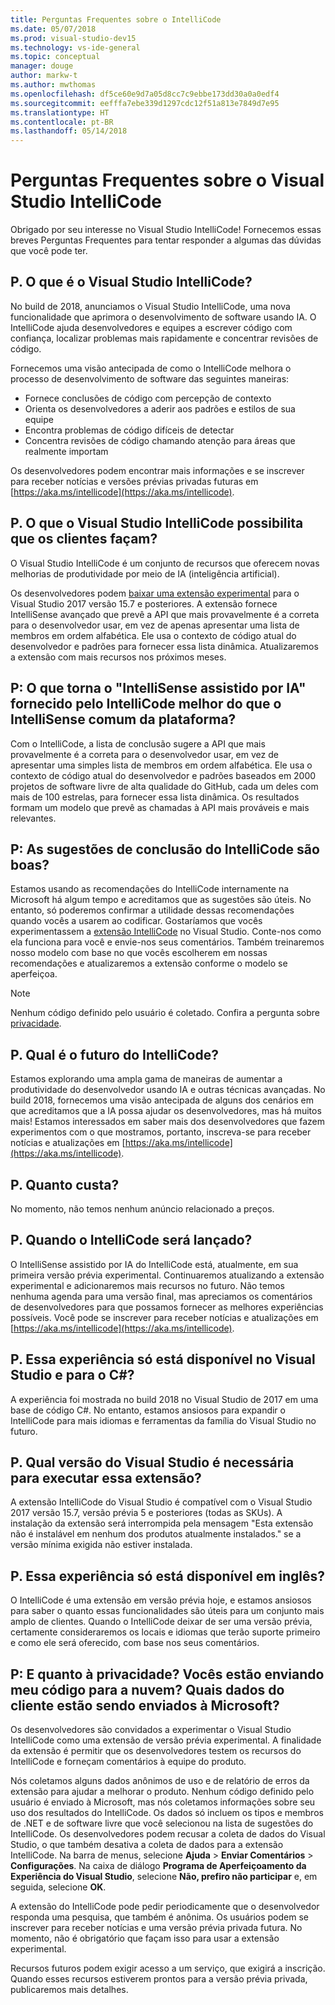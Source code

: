 ```yaml
---
title: Perguntas Frequentes sobre o IntelliCode
ms.date: 05/07/2018
ms.prod: visual-studio-dev15
ms.technology: vs-ide-general
ms.topic: conceptual
manager: douge
author: markw-t
ms.author: mwthomas
ms.openlocfilehash: df5ce60e9d7a05d8cc7c9ebbe173dd30a0a0edf4
ms.sourcegitcommit: eefffa7ebe339d1297cdc12f51a813e7849d7e95
ms.translationtype: HT
ms.contentlocale: pt-BR
ms.lasthandoff: 05/14/2018
---
```

# Perguntas Frequentes sobre o Visual Studio IntelliCode

Obrigado por seu interesse no Visual Studio IntelliCode! Fornecemos essas breves Perguntas Frequentes para tentar responder a algumas das dúvidas que você pode ter.

## P. O que é o Visual Studio IntelliCode?

No build de 2018, anunciamos o Visual Studio IntelliCode, uma nova funcionalidade que aprimora o desenvolvimento de software usando IA. O IntelliCode ajuda desenvolvedores e equipes a escrever código com confiança, localizar problemas mais rapidamente e concentrar revisões de código.

Fornecemos uma visão antecipada de como o IntelliCode melhora o processo de desenvolvimento de software das seguintes maneiras:

- Fornece conclusões de código com percepção de contexto
- Orienta os desenvolvedores a aderir aos padrões e estilos de sua equipe
- Encontra problemas de código difíceis de detectar
- Concentra revisões de código chamando atenção para áreas que realmente importam

Os desenvolvedores podem encontrar mais informações e se inscrever para receber notícias e versões prévias privadas futuras em [https://aka.ms/intellicode](https://aka.ms/intellicode).

## P. O que o Visual Studio IntelliCode possibilita que os clientes façam?

O Visual Studio IntelliCode é um conjunto de recursos que oferecem novas melhorias de produtividade por meio de IA (inteligência artificial).

Os desenvolvedores podem [baixar uma extensão experimental](https://go.microsoft.com/fwlink/?linkid=872707) para o Visual Studio 2017 versão 15.7 e posteriores. A extensão fornece IntelliSense avançado que prevê a API que mais provavelmente é a correta para o desenvolvedor usar, em vez de apenas apresentar uma lista de membros em ordem alfabética. Ele usa o contexto de código atual do desenvolvedor e padrões para fornecer essa lista dinâmica. Atualizaremos a extensão com mais recursos nos próximos meses.

## P: O que torna o "IntelliSense assistido por IA" fornecido pelo IntelliCode melhor do que o IntelliSense comum da plataforma?

Com o IntelliCode, a lista de conclusão sugere a API que mais provavelmente é a correta para o desenvolvedor usar, em vez de apresentar uma simples lista de membros em ordem alfabética. Ele usa o contexto de código atual do desenvolvedor e padrões baseados em 2000 projetos de software livre de alta qualidade do GitHub, cada um deles com mais de 100 estrelas, para fornecer essa lista dinâmica. Os resultados formam um modelo que prevê as chamadas à API mais prováveis e mais relevantes.

## P: As sugestões de conclusão do IntelliCode são boas?

Estamos usando as recomendações do IntelliCode internamente na Microsoft há algum tempo e acreditamos que as sugestões são úteis. No entanto, só poderemos confirmar a utilidade dessas recomendações quando vocês a usarem ao codificar. Gostaríamos que vocês experimentassem a [extensão IntelliCode](https://go.microsoft.com/fwlink/?linkid=872707) no Visual Studio. Conte-nos como ela funciona para você e envie-nos seus comentários. Também treinaremos nosso modelo com base no que vocês escolherem em nossas recomendações e atualizaremos a extensão conforme o modelo se aperfeiçoa.

> [!NOTE]
> Nenhum código definido pelo usuário é coletado. Confira a pergunta sobre [privacidade](#privacy).

## P. Qual é o futuro do IntelliCode?

Estamos explorando uma ampla gama de maneiras de aumentar a produtividade do desenvolvedor usando IA e outras técnicas avançadas. No build 2018, fornecemos uma visão antecipada de alguns dos cenários em que acreditamos que a IA possa ajudar os desenvolvedores, mas há muitos mais! Estamos interessados em saber mais dos desenvolvedores que fazem experimentos com o que mostramos, portanto, inscreva-se para receber notícias e atualizações em [https://aka.ms/intellicode](https://aka.ms/intellicode).

## P. Quanto custa?

No momento, não temos nenhum anúncio relacionado a preços.

## P. Quando o IntelliCode será lançado?

O IntelliSense assistido por IA do IntelliCode está, atualmente, em sua primeira versão prévia experimental. Continuaremos atualizando a extensão experimental e adicionaremos mais recursos no futuro. Não temos nenhuma agenda para uma versão final, mas apreciamos os comentários de desenvolvedores para que possamos fornecer as melhores experiências possíveis. Você pode se inscrever para receber notícias e atualizações em [https://aka.ms/intellicode](https://aka.ms/intellicode).

## P. Essa experiência só está disponível no Visual Studio e para o C#?

A experiência foi mostrada no build 2018 no Visual Studio de 2017 em uma base de código C#. No entanto, estamos ansiosos para expandir o IntelliCode para mais idiomas e ferramentas da família do Visual Studio no futuro.

## P. Qual versão do Visual Studio é necessária para executar essa extensão?

A extensão IntelliCode do Visual Studio é compatível com o Visual Studio 2017 versão 15.7, versão prévia 5 e posteriores (todas as SKUs). A instalação da extensão será interrompida pela mensagem "Esta extensão não é instalável em nenhum dos produtos atualmente instalados." se a versão mínima exigida não estiver instalada.

## P. Essa experiência só está disponível em inglês?

O IntelliCode é uma extensão em versão prévia hoje, e estamos ansiosos para saber o quanto essas funcionalidades são úteis para um conjunto mais amplo de clientes. Quando o IntelliCode deixar de ser uma versão prévia, certamente consideraremos os locais e idiomas que terão suporte primeiro e como ele será oferecido, com base nos seus comentários. 

## <a name="privacy"/> P: E quanto à privacidade? Vocês estão enviando meu código para a nuvem? Quais dados do cliente estão sendo enviados à Microsoft?

Os desenvolvedores são convidados a experimentar o Visual Studio IntelliCode como uma extensão de versão prévia experimental. A finalidade da extensão é permitir que os desenvolvedores testem os recursos do IntelliCode e forneçam comentários à equipe do produto.

Nós coletamos alguns dados anônimos de uso e de relatório de erros da extensão para ajudar a melhorar o produto. Nenhum código definido pelo usuário é enviado à Microsoft, mas nós coletamos informações sobre seu uso dos resultados do IntelliCode. Os dados só incluem os tipos e membros de .NET e de software livre que você selecionou na lista de sugestões do IntelliCode. Os desenvolvedores podem recusar a coleta de dados do Visual Studio, o que também desativa a coleta de dados para a extensão IntelliCode. Na barra de menus, selecione **Ajuda** > **Enviar Comentários** > **Configurações**. Na caixa de diálogo **Programa de Aperfeiçoamento da Experiência do Visual Studio**, selecione **Não, prefiro não participar** e, em seguida, selecione **OK**.

A extensão do IntelliCode pode pedir periodicamente que o desenvolvedor responda uma pesquisa, que também é anônima. Os usuários podem se inscrever para receber notícias e uma versão prévia privada futura. No momento, não é obrigatório que façam isso para usar a extensão experimental.

Recursos futuros podem exigir acesso a um serviço, que exigirá a inscrição. Quando esses recursos estiverem prontos para a versão prévia privada, publicaremos mais detalhes.
